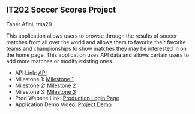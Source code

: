 ## IT202 Soccer Scores Project
Taher Afini, tma29

This application allows users to browse through the results of soccer matches from all over the world and allows them to favorite their favorite teams and championships to show matches they may be interested in on the home page. This application uses API data and allows certain users to add more matches or modify existing ones.
* API Link: [API](https://rapidapi.com/soccerfootball-info-soccerfootball-info-default/api/soccer-football-info)
* Milestone 1: [Milestone 1](https://github.com/TaherMAfini/tma29-it202-007/blob/prod/public_html/Project/milestone1.md)
* Milestone 2: [Milestone 2](https://github.com/TaherMAfini/tma29-it202-007/blob/prod/public_html/Project/milestone2.md)
* Milestone 3: [Milestone 3](https://github.com/TaherMAfini/tma29-it202-007/blob/prod/public_html/Project/milestone3.md)
* Prod Website Link: [Production Login Page](https://it202-tma29-prod-ca1cfc624240.herokuapp.com/Project/login.php)
* Application Demo Video:  [Project Demo](https://youtu.be/PBN6r8Ue8D8)